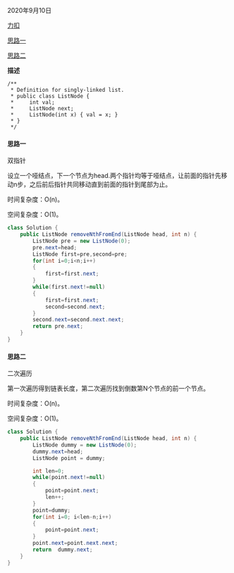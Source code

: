 2020年9月10日

[力扣](https://leetcode-cn.com/problems/remove-nth-node-from-end-of-list/)

[思路一](#思路一)

[思路二](#思路二)

**描述**

```
/**
 * Definition for singly-linked list.
 * public class ListNode {
 *     int val;
 *     ListNode next;
 *     ListNode(int x) { val = x; }
 * }
 */
```

#### 思路一

双指针

设立一个哑结点，下一个节点为head.两个指针均等于哑结点，让前面的指针先移动n步，之后前后指针共同移动直到前面的指针到尾部为止。

时间复杂度：O(n)。

空间复杂度：O(1)。

```java
class Solution {
    public ListNode removeNthFromEnd(ListNode head, int n) {
        ListNode pre = new ListNode(0);
        pre.next=head;
        ListNode first=pre,second=pre;
        for(int i=0;i<n;i++)
        {
            first=first.next;
        }
        while(first.next!=null)
        {
            first=first.next;
            second=second.next;
        }
        second.next=second.next.next;
        return pre.next;
    }
}
```

#### 思路二

二次遍历

第一次遍历得到链表长度，第二次遍历找到倒数第N个节点的前一个节点。

时间复杂度：O(n)。

空间复杂度：O(1)。

```java
class Solution {
    public ListNode removeNthFromEnd(ListNode head, int n) {
        ListNode dummy = new ListNode(0);
        dummy.next=head;
        ListNode point = dummy;

        int len=0;
        while(point.next!=null)
        {
            point=point.next;
            len++;
        }
        point=dummy;
        for(int i=0; i<len-n;i++)
        {
            point=point.next;
        }
        point.next=point.next.next;
        return  dummy.next;
    }
}
```
